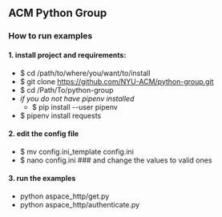 ## ACM Python Group

### How to run examples

#### 1. install project and requirements:
  * $ cd /path/to/where/you/want/to/install
  * $ git clone https://github.com/NYU-ACM/python-group.git
  * $ cd /Path/To/python-group
  * *if you do not have pipenv installed* 
    * $ pip install --user pipenv
  * $ pipenv install requests 

#### 2. edit the config file
* $ mv config.ini_template config.ini
* $ nano config.ini ### and change the values to valid ones

#### 3. run the examples
* python aspace_http/get.py
* python aspace_http/authenticate.py
